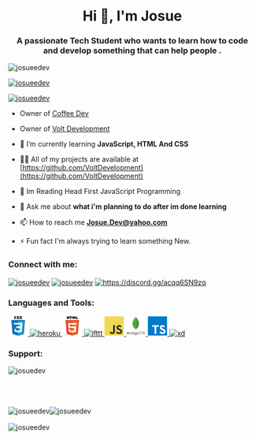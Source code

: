 <h1 align="center">Hi 👋, I'm Josue</h1>
<h3 align="center">A passionate Tech Student who wants to learn how to code and develop something that can help people .</h3>

<p align="left"> <img src="https://komarev.com/ghpvc/?username=josueedev&label=Profile%20views&color=0e75b6&style=flat" alt="josueedev" /> </p>

<p align="left"> <a href="https://github.com/ryo-ma/github-profile-trophy"><img src="https://github-profile-trophy.vercel.app/?username=josueedev" alt="josueedev" /></a> </p>

<p align="left"> <a href="https://twitter.com/josueedev" target="blank"><img src="https://img.shields.io/twitter/follow/josueedev?logo=twitter&style=for-the-badge" alt="josueedev" /></a> </p>

- Owner of [Coffee Dev](https://github.com/CoffeeDevNet)
- Owner of [Volt Development](https://github.com/VoltDevelopment)

- 🌱 I’m currently learning **JavaScript, HTML And CSS**

- 👨‍💻 All of my projects are available at [https://github.com/VoltDevelopment](https://github.com/VoltDevelopment)

- 📖 Im Reading Head First JavaScript Programming

- 💬 Ask me about **what i'm planning to do after im done learning**

- 📫 How to reach me **Josue.Dev@yahoo.com**

- ⚡ Fun fact I'm always trying to learn something New.

<h3 align="left">Connect with me:</h3>
<p align="left">
<a href="https://twitter.com/josueedev" target="blank"><img align="center" src="https://raw.githubusercontent.com/rahuldkjain/github-profile-readme-generator/master/src/images/icons/Social/twitter.svg" alt="josueedev" height="30" width="40" /></a>
<a href="https://instagram.com/josueedev" target="blank"><img align="center" src="https://raw.githubusercontent.com/rahuldkjain/github-profile-readme-generator/master/src/images/icons/Social/instagram.svg" alt="josueedev" height="30" width="40" /></a>
<a href="https://discord.gg/https://discord.gg/acqq6SN9zq" target="blank"><img align="center" src="https://raw.githubusercontent.com/rahuldkjain/github-profile-readme-generator/master/src/images/icons/Social/discord.svg" alt="https://discord.gg/acqq6SN9zq" height="30" width="40" /></a>
</p>

<h3 align="left">Languages and Tools:</h3>
<p align="left"> <a href="https://www.w3schools.com/css/" target="_blank" rel="noreferrer"> <img src="https://raw.githubusercontent.com/devicons/devicon/master/icons/css3/css3-original-wordmark.svg" alt="css3" width="40" height="40"/> </a> <a href="https://heroku.com" target="_blank" rel="noreferrer"> <img src="https://www.vectorlogo.zone/logos/heroku/heroku-icon.svg" alt="heroku" width="40" height="40"/> </a> <a href="https://www.w3.org/html/" target="_blank" rel="noreferrer"> <img src="https://raw.githubusercontent.com/devicons/devicon/master/icons/html5/html5-original-wordmark.svg" alt="html5" width="40" height="40"/> </a> <a href="https://ifttt.com/" target="_blank" rel="noreferrer"> <img src="https://www.vectorlogo.zone/logos/ifttt/ifttt-ar21.svg" alt="ifttt" width="40" height="40"/> </a> <a href="https://developer.mozilla.org/en-US/docs/Web/JavaScript" target="_blank" rel="noreferrer"> <img src="https://raw.githubusercontent.com/devicons/devicon/master/icons/javascript/javascript-original.svg" alt="javascript" width="40" height="40"/> </a> <a href="https://www.mongodb.com/" target="_blank" rel="noreferrer"> <img src="https://raw.githubusercontent.com/devicons/devicon/master/icons/mongodb/mongodb-original-wordmark.svg" alt="mongodb" width="40" height="40"/> </a> <a href="https://www.typescriptlang.org/" target="_blank" rel="noreferrer"> <img src="https://raw.githubusercontent.com/devicons/devicon/master/icons/typescript/typescript-original.svg" alt="typescript" width="40" height="40"/> </a> <a href="https://www.adobe.com/products/xd.html" target="_blank" rel="noreferrer"> <img src="https://cdn.worldvectorlogo.com/logos/adobe-xd.svg" alt="xd" width="40" height="40"/> </a> </p>

<h3 align="left">Support:</h3>
<p><a href="https://www.buymeacoffee.com/josuedev"> <img align="left" src="https://cdn.buymeacoffee.com/buttons/v2/default-yellow.png" height="50" width="210" alt="josuedev" /></a></p><br><br><br><br>

<p><img align="left" src="https://github-readme-stats.vercel.app/api/top-langs?username=josueedev&show_icons=true&locale=en&layout=compact" alt="josueedev" /></p>

<p>&nbsp;<img align="left" src="https://github-readme-stats.vercel.app/api?username=josueedev&show_icons=true&locale=en" alt="josueedev" /></p>

<p><img align="center" src="https://github-readme-streak-stats.herokuapp.com/?user=josueedev&" alt="josueedev" /></p>
